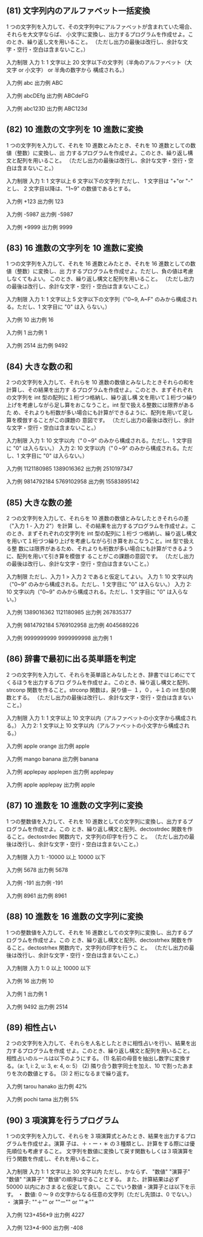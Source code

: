 ## (81) 文字列内のアルファベット一括変換
1 つの文字列を入力して、その文字列中にアルファベットが含まれていた場合、それらを大文字ならば、
小文字に変換し、出力するプログラムを作成せよ。このとき、繰り返し文を用いること。
（ただし出力の最後は改行し、余計な文字・空行・空白は含まないこと。）

入力制限
入力 1: 1 文字以上 20 文字以下の文字列（半角のアルファベット（大文字 or 小文字） or 半角の数字から
構成される。）

入力例
abc
出力例
ABC

入力例
abcDEfg
出力例
ABCdeFG

入力例
abc123D
出力例
ABC123d

## (82) 10 進数の文字列を 10 進数に変換
1 つの文字列を入力して、それを 10 進数とみたとき、それを 10 進数としての数値（整数）に変換し、出
力するプログラムを作成せよ。このとき、繰り返し構文と配列を用いること。
（ただし出力の最後は改行し、余計な文字・空行・空白は含まないこと。）

入力制限
入力 1: 1 文字以上 6 文字以下の文字列
ただし、
1 文字目は "+"or "-" とし、
2 文字目以降は、"1~9" の数値であるとする。

入力例
+123
出力例
123

入力例
-5987
出力例
-5987

入力例
+9999
出力例
9999

## (83) 16 進数の文字列を 10 進数に変換
1 つの文字列を入力して、それを 16 進数とみたとき、それを 16 進数としての数値（整数）に変換し、出
力するプログラムを作成せよ。ただし、負の値は考慮しなくてもよい。
このとき、繰り返し構文と配列を用いること。
（ただし出力の最後は改行し、余計な文字・空行・空白は含まないこと。）

入力制限
入力 1: 1 文字以上 5 文字以下の文字列（"0~9, A~F" のみから構成される。ただし、1 文字目に "0" は入
らない。）

入力例
10
出力例
16

入力例
1
出力例
1

入力例
2514
出力例
9492

## (84) 大きな数の和
2 つの文字列を入力して、それらを 10 進数の数値とみなしたときそれらの和を計算し、その結果を出力す
るプログラムを作成せよ。このとき、まずそれぞれの文字列を int 型の配列に１桁づつ格納し、繰り返し構
文を用いて１桁づつ繰り上げを考慮しながら足し算をおこなうこと。int 型で扱える整数には限界があるた
め、それよりも桁数が多い場合にも計算ができるように、配列を用いて足し算を模倣することがこの課題の
意図です。
（ただし出力の最後は改行し、余計な文字・空行・空白は含まないこと。）

入力制限
入力 1: 10 文字以内（"０~9" のみから構成される。ただし、1 文字目に "0" は入らない。）
入力 2: 10 文字以内（"０~9" のみから構成される。ただし、1 文字目に "0" は入らない。）

入力例
1121180985
1389016362
出力例
2510197347

入力例
9814792184
5769102958
出力例
15583895142

## (85) 大きな数の差
2 つの文字列を入力して、それらを 10 進数の数値とみなしたときそれらの差（"入力 1 - 入力 2"）を計算
し、その結果を出力するプログラムを作成せよ。このとき、まずそれぞれの文字列を int 型の配列に１桁づ
つ格納し、繰り返し構文を用いて１桁づつ繰り上げを考慮しながら引き算をおこなうこと。int 型で扱える整
数には限界があるため、それよりも桁数が多い場合にも計算ができるように、配列を用いて引き算を模倣す
ることがこの課題の意図です。
（ただし出力の最後は改行し、余計な文字・空行・空白は含まないこと。）

入力制限
ただし、入力 1 > 入力 2 であると仮定してよい。
入力 1: 10 文字以内（"0~9" のみから構成される。ただし、1 文字目に "0" は入らない。）
入力 2: 10 文字以内（"0~9" のみから構成される。ただし、1 文字目に "0" は入らない。）

入力例
1389016362
1121180985
出力例
267835377

入力例
9814792184
5769102958
出力例
4045689226

入力例
9999999999
9999999998
出力例
1

## (86) 辞書で最初に出る英単語を判定
2 つの文字列を入力して、それらを英単語とみなしたとき、辞書ではじめにでてくるほうを出力するプロ
グラムを作成せよ。このとき、繰り返し構文と配列、strconp 関数を作ること。strconp 関数は，戻り値－
１，０，＋１の int 型の関数とする。
（ただし出力の最後は改行し、余計な文字・空行・空白は含まないこと。）

入力制限
入力 1: 1 文字以上 10 文字以内（アルファベットの小文字から構成される。）
入力 2: 1 文字以上 10 文字以内（アルファベットの小文字から構成される。）

入力例
apple
orange
出力例
apple

入力例
mango
banana
出力例
banana

入力例
applepay
applepen
出力例
applepay

入力例
apple
applepay
出力例
apple

## (87) 10 進数を 10 進数の文字列に変換
1 つの整数値を入力して、それを 10 進数としての文字列に変換し、出力するプログラムを作成せよ。この
とき、繰り返し構文と配列、dectostrdec 関数を作ること。dectostrdec 関数内で，文字列の印字を行うこ
と。
（ただし出力の最後は改行し、余計な文字・空行・空白は含まないこと。）

入力制限
入力 1: -10000 以上 10000 以下

入力例
5678
出力例
5678

入力例
-191
出力例
-191

入力例
8961
出力例
8961

## (88) 10 進数を 16 進数の文字列に変換
1 つの整数値を入力して、それを 16 進数としての文字列に変換し、出力するプログラムを作成せよ。この
とき、繰り返し構文と配列、dectostrhex 関数を作ること。dectostrhex 関数内で，文字列の印字を行うこ
と。
（ただし出力の最後は改行し、余計な文字・空行・空白は含まないこと。）

入力制限
入力 1: 0 以上 10000 以下

入力例
16
出力例
10

入力例
1
出力例
1

入力例
9492
出力例
2514

## (89) 相性占い
2 つの文字列を入力して、それらを人名としたときに相性占いを行い、結果を出力するプログラムを作成
せよ。このとき、繰り返し構文と配列を用いること。
相性占いのルールは以下のようにする。
(1) 名前の母音を抽出し数字に変換する。（a: 1, i: 2, u: 3, e: 4, o: 5）
(2) 隣り合う数字同士を加え、10 で割ったあまりを次の数値とする。
(3) 2 桁になるまで繰り返す。

入力例
tarou
hanako
出力例
42%

入力例
pochi
tama
出力例
5%

## (90) 3 項演算を行うプログラム
1 つの文字列を入力して、それらを 3 項演算式とみたとき、結果を出力するプログラムを作成せよ。演算
子は、＋・ー・＊ の３種類とし、計算をする際には優先順位も考慮すること。
文字列を数値に変換して戻す関数もしくは３項演算を行う関数を作成し、それを用いること。

入力制限
入力 1: 1 文字以上 30 文字以内
ただし、かならず、 "数値" "演算子" "数値" "演算子" "数値"の順序は守ることとする。
また、計算結果は必ず 50000 以内におさまると仮定して良い。
ここでいう数値・演算子とは以下を示す。
・ 数値: 0 〜 9 の文字からなる任意の文字列（ただし先頭は、0 でない。）
・ 演算子: ""＋"" or ""ー"" or ""＊""

入力例
123+456*9
出力例
4227

入力例
123*4-900
出力例
-408